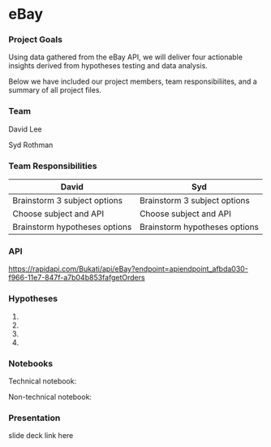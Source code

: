 # eBay

### Project Goals

Using data gathered from the eBay API, we will deliver four actionable insights derived from hypotheses testing and data analysis. 

Below we have included our project members, team responsibiliites, and a summary of all project files.

### Team

David Lee

Syd Rothman

### Team Responsibilities

David | Syd
---|---
Brainstorm 3 subject options | Brainstorm 3 subject options
Choose subject and API | Choose subject and API
Brainstorm hypotheses options | Brainstorm hypotheses options


### API

https://rapidapi.com/Bukati/api/eBay?endpoint=apiendpoint_afbda030-f966-11e7-847f-a7b04b853fafgetOrders

### Hypotheses

1.
2.
3.
4.

### Notebooks

Technical notebook:

Non-technical notebook:

### Presentation

slide deck link here
